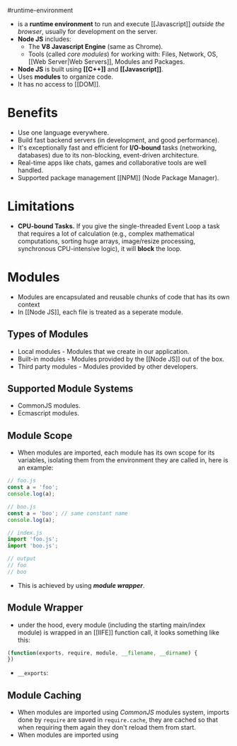 #runtime-environment
- is a **runtime environment** to run and execute [[Javascript]] *outside the browser*, usually for development on the server.
- **Node JS** includes:
	- The **V8 Javascript Engine** (same as Chrome).
	- Tools (called *core modules*) for working with: Files, Network, OS, [[Web Server|Web Servers]], Modules and Packages.
- **Node JS** is built using **[[C++]]** and **[[Javascript]]**.
- Uses **modules** to organize code.
- It has no access to [[DOM]].
# Benefits
- Use one language everywhere.
- Build fast backend servers (in development, and good performance).
- It's exceptionally fast and efficient for **I/O-bound** tasks (networking, databases) due to its non-blocking, event-driven architecture.
- Real-time apps like chats, games and collaborative tools are well handled.
- Supported package management [[NPM]] (Node Package Manager).
# Limitations
- **CPU-bound Tasks.** If you give the single-threaded Event Loop a task that requires a lot of calculation (e.g., complex mathematical computations, sorting huge arrays, image/resize processing, synchronous CPU-intensive logic), it will **block** the loop.
# Modules
- Modules are encapsulated and reusable chunks of code that has its own context
- In [[Node JS]], each file is treated as a seperate module.
## Types of Modules
- Local modules - Modules that we create in our application.
- Built-in modules - Modules provided by the [[Node JS]] out of the box.
- Third party modules - Modules provided by other developers.
## Supported Module Systems
- CommonJS modules.
- Ecmascript modules.
## Module Scope
- When modules are imported, each module has its own scope for its variables, isolating them from the environment they are called in, here is an example:
```javascript
// foo.js
const a = 'foo';
console.log(a);

// boo.js
const a = 'boo'; // same constant name
console.log(a);

// index.js
import 'foo.js';
import 'boo.js';

// output
// foo
// boo
```
- This is achieved by using ***module wrapper***.
## Module Wrapper
- under the hood, every module (including the starting main/index module) is wrapped in an [[IIFE]] function call, it looks something like this:
```javascript
(function(exports, require, module, __filename, __dirname) {
})
```
- `__exports`: 
## Module Caching
- When modules are imported using *CommonJS* modules system, imports done by `require` are saved in `require.cache`, they are cached so that when requiring them again they don't reload them from start.
- When modules are imported using 